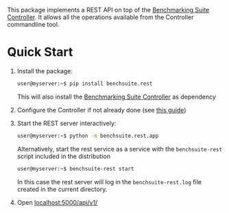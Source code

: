 This package implements a REST API on top of the [Benchmarking Suite Controller](https://github.com/benchmarking-suite/benchsuite-controller). It allows all the operations available from the Controller commandline tool.
# Quick Start
1. Install the package:
    ```bash
    user@myserver:~$ pip install benchsuite.rest
    ```
    This will also install the [Benchmarking Suite Controller](https://github.com/benchmarking-suite/benchsuite-controller) as dependency
2. Configure the Controller if not already done (see [this guide](https://github.com/benchmarking-suite/benchsuite-configuration/blob/master/README.md))

3. Start the REST server interactively:
    ```bash
    user@myserver:~$ python -m benchsuite.rest.app
    ```
    Alternatively, start the rest service as a service with the `benchsuite-rest` script included in the distribution
    ```bash
    user@myserver:~$ benchsuite-rest start
    ```
    In this case the rest server will log in the `benchsuite-rest.log` file created in the current directory.
    
4. Open [localhost:5000/api/v1/](localhost:5000/api/v1/)